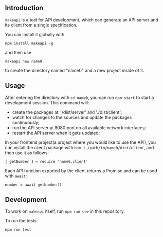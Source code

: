 ## Introduction

`makeapi` is a tool for API development, which can generate an API server and its client from a single specification.

You can install it globally with

```
npm install makeapi -g
```

and then use

```
makeapi new name0
```

to create the directory named "name0" and a new project inside of it.

## Usage

After entering the directory with `cd name0`, you can run `npm start` to start a development session. This command will:

- create the packages at './dist/server' and './dist/client';
- watch for changes to the sources and update the packages continuously;
- run the API server at 8080 port on all available network interfaces;
- restart the API server when it gets updated;

In your frontend project(a project where you would like to use the API), you can install the client package with `npm i /path/to/name0/dist/client`, and then use it as follows:

```
{ getNumber } = require 'name0.client'
```

Each API function exported by the client returns a Promise and can be used with `await`:

```
number = await getNumber()
```

## Development

To work on `makeapi` itself, run `npm run dev` in this repository. 

To run the tests:

```
npm run test
```
